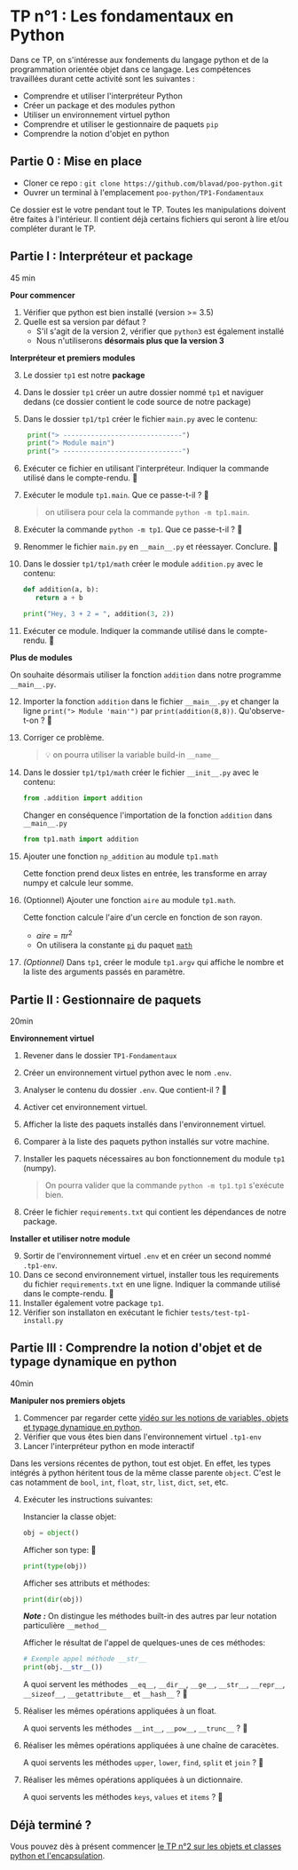 # TP n°1 : Les fondamentaux en Python

Dans ce TP, on s'intéresse aux fondements du langage python et de la programmation orientée objet dans ce langage. Les compétences travaillées durant cette activité sont les suivantes : 

- Comprendre et utiliser l'interpréteur Python
- Créer un package et des modules python
- Utiliser un environnement virtuel python
- Comprendre et utiliser le gestionnaire de paquets `pip`
- Comprendre la notion d'objet en python

## Partie 0 : Mise en place
- Cloner ce repo : `git clone https://github.com/blavad/poo-python.git`
- Ouvrer un terminal à l'emplacement `poo-python/TP1-Fondamentaux`

Ce dossier est le votre pendant tout le TP. Toutes les manipulations doivent être faites à l'intérieur. Il contient déjà certains fichiers qui seront à lire et/ou compléter durant le TP.  

## Partie I : Interpréteur et package 
45 min

**Pour commencer**

1. Vérifier que python est bien installé (version >= 3.5)
1. Quelle est sa version par défaut ?
   - S'il s'agit de la version 2, vérifier que `python3` est également installé
   - Nous n'utiliserons **désormais plus que la version 3**
     
**Interpréteur et premiers modules**

3. Le dossier `tp1` est notre **package**
1. Dans le dossier `tp1` créer un autre dossier nommé `tp1` et naviguer dedans (ce dossier contient le code source de notre package)
1. Dans le dossier `tp1/tp1` créer le fichier `main.py` avec le contenu:
      ```python
       print("> ------------------------------")
       print("> Module main")
       print("> ------------------------------")
      ```
1. Exécuter ce fichier en utilisant l'interpréteur. Indiquer la commande utilisé dans le compte-rendu.  🚩
1. Exécuter le module `tp1.main`. Que ce passe-t-il ? 🚩
   > on utilisera pour cela la commande `python -m tp1.main`.
1. Exécuter la commande `python -m tp1`. Que ce passe-t-il ? 🚩
1. Renommer le fichier `main.py` en `__main__.py` et réessayer. Conclure. 🚩
1. Dans le dossier `tp1/tp1/math` créer le module `addition.py` avec le contenu:
      ```python
      def addition(a, b):
         return a + b
      
      print("Hey, 3 + 2 = ", addition(3, 2))
      ```
   
1. Exécuter ce module. Indiquer la commande utilisé dans le compte-rendu. 🚩

**Plus de modules**

On souhaite désormais utiliser la fonction `addition` dans notre programme `__main__.py`.

12. Importer la fonction `addition` dans le fichier `__main__.py` et changer la ligne `print("> Module 'main'")` par `print(addition(8,8))`. Qu'observe-t-on ? 🚩

1. Corriger ce problème. 
   > 💡 on pourra utiliser la variable build-in `__name__`

1. Dans le dossier `tp1/tp1/math` créer le fichier `__init__.py` avec le contenu:
   ```python
   from .addition import addition
   ```
   Changer en conséquence l'importation de la fonction `addition` dans `__main__.py` 
   ```python
   from tp1.math import addition
   ```
1. Ajouter une fonction `np_addition` au module `tp1.math`

   Cette fonction prend deux listes en entrée, les transforme en array numpy et calcule leur somme. 

1. (Optionnel) Ajouter une fonction `aire` au module `tp1.math`.

   Cette fonction calcule l'aire d'un cercle en fonction de son rayon.
      - $aire = \pi r^2$
      - On utilisera la constante [`pi`](https://docs.python.org/3/library/math.html#math.pi) du paquet [`math`](https://docs.python.org/3/library/math.html#math.pi)
1. *(Optionnel)* Dans `tp1`, créer le module `tp1.argv` qui affiche le nombre et la liste des arguments passés en paramètre.

## Partie II : Gestionnaire de paquets 
20min

**Environnement virtuel**
1. Revener dans le dossier `TP1-Fondamentaux`
1. Créer un environnement virtuel python avec le nom `.env`.
1. Analyser le contenu du dossier `.env`. Que contient-il ? 🚩
1. Activer cet environnement virtuel.
1. Afficher la liste des paquets installés dans l'environnement virtuel. 
1. Comparer à la liste des paquets python installés sur votre machine. 
1. Installer les paquets nécessaires au bon fonctionnement du module `tp1` (numpy).
   > On pourra valider que la commande `python -m tp1.tp1` s'exécute bien.

1. Créer le fichier `requirements.txt` qui contient les dépendances de notre package.
   
**Installer et utiliser notre module**

9. Sortir de l'environnement virtuel `.env` et en créer un second nommé `.tp1-env`. 
1. Dans ce second environnement virtuel, installer tous les requirements du fichier `requirements.txt` en une ligne. Indiquer la commande utilisé dans le compte-rendu. 🚩
1. Installer également votre package `tp1`.
1. Vérifier son installaton en exécutant le fichier `tests/test-tp1-install.py`

## Partie III : Comprendre la notion d'objet et de typage dynamique en python 
40min

**Manipuler nos premiers objets**
1. Commencer par regarder cette [vidéo sur les notions de variables, objets et typage dynamique en python](https://www.youtube.com/watch?v=vSsTKNCSKnU).
1. Vérifier que vous êtes bien dans l'environnement virtuel `.tp1-env`
1. Lancer l'interpréteur python en mode interactif

Dans les versions récentes de python, tout est objet. En effet, les types intégrés à python héritent tous de la même classe parente `object`. C'est le cas notamment de `bool`, `int`, `float`, `str`, `list`, `dict`, `set`, etc.


4. Exécuter les instructions suivantes:
   
   Instancier la classe objet:
   ```python
   obj = object()
   ```

   Afficher son type:  🚩
   ```python
   print(type(obj))
   ```

   Afficher ses attributs et méthodes:
   ```python
   print(dir(obj))
   ```
   
   ***Note :*** On distingue les méthodes built-in des autres par leur notation particulière `__method__`
   
   Afficher le résultat de l'appel de quelques-unes de ces méthodes:
   ```python
   # Exemple appel méthode __str__
   print(obj.__str__())
   ```
   A quoi servent les méthodes `__eq__`, `__dir__`, `__ge__`, `__str__`, `__repr__`, `__sizeof__`, `__getattribute__` et `__hash__` ?  🚩

1. Réaliser les mêmes opérations appliquées à un float.
   
   A quoi servents les méthodes `__int__`, `__pow__`, `__trunc__` ? 🚩

1. Réaliser les mêmes opérations appliquées à une chaîne de caracètes.

   A quoi servents les méthodes `upper`, `lower`, `find`, `split` et `join` ? 🚩

1. Réaliser les mêmes opérations appliquées à un dictionnaire.

   A quoi servents les méthodes `keys`, `values` et `items` ? 🚩


## Déjà terminé ?

Vous pouvez dès à présent commencer [le TP n°2 sur les objets et classes python et l'encapsulation](../TP2-Encapsulation/README.md).
